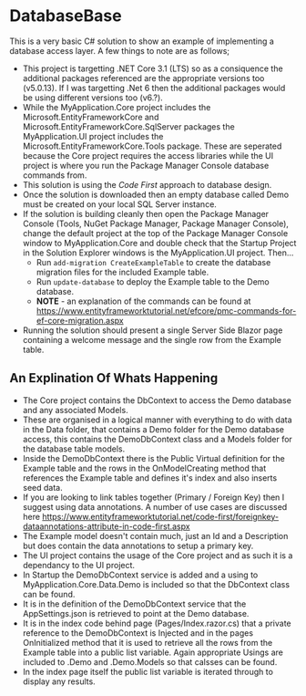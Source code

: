 # DatabaseBase

This is a very basic C# solution to show an example of implementing a database access layer. A few things to note are as follows;
- This project is targetting .NET Core 3.1 (LTS) so as a consiquence the additional packages referenced are the appropriate versions too (v5.0.13). If I was targetting .Net 6 then the additional packages would be using different versions too (v6.?).
- While the MyApplication.Core project includes the Microsoft.EntityFrameworkCore and Microsoft.EntityFrameworkCore.SqlServer packages the MyApplication.UI project includes the Microsoft.EntityFrameworkCore.Tools package. These are seperated because the Core project requires the access libraries while the UI project is where you run the Package Manager Console database commands from.
- This solution is using the *Code First* approach to database design.
- Once the solution is downloaded then an empty database called Demo must be created on your local SQL Server instance.
- If the solution is building cleanly then open the Package Manager Console (Tools, NuGet Package Manager, Package Manager Console), change the default project at the top of the Package Manager Console window to MyApplication.Core and double check that the Startup Project in the Solution Explorer windows is the MyApplication.UI project. Then...
  - Run `add-migration CreateExampleTable` to create the database migration files for the included Example table.
  - Run `update-database` to deploy the Example table to the Demo database.
  - **NOTE** - an explanation of the commands can be found at https://www.entityframeworktutorial.net/efcore/pmc-commands-for-ef-core-migration.aspx
- Running the solution should present a single Server Side Blazor page containing a welcome message and the single row from the Example table.

## An Explination Of Whats Happening

- The Core project contains the DbContext to access the Demo database and any associated Models.
- These are organised in a logical manner with everything to do with data in the Data folder, that contains a Demo folder for the Demo database access, this contains the DemoDbContext class and a Models folder for the database table models.
- Inside the DemoDbContext there is the Public Virtual definition for the Example table and the rows in the OnModelCreating method that references the Example table and defines it's index and also inserts seed data.
- If you are looking to link tables together (Primary / Foreign Key) then I suggest using data annotations. A number of use cases are discussed here https://www.entityframeworktutorial.net/code-first/foreignkey-dataannotations-attribute-in-code-first.aspx
- The Example model doesn't contain much, just an Id and a Description but does contain the data annotations to setup a primary key.
- The UI project contains the usage of the Core project and as such it is a dependancy to the UI project.
- In Startup the DemoDbContext service is added and a using to MyApplication.Core.Data.Demo is included so that the DbContext class can be found.
- It is in the definition of the DemoDbContext service that the AppSettings.json is retrieved to point at the Demo database.
- It is in the index code behind page (Pages/Index.razor.cs) that a private reference to the DemoDbContext is Injected and in the pages OnInitialized method that it is used to retrieve all the rows from the Example table into a public list variable. Again appropriate Usings are included to .Demo and .Demo.Models so that calsses can be found.
- In the index page itself the public list variable is iterated through to display any results.
